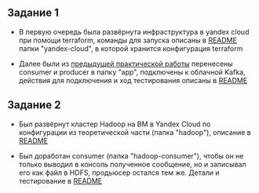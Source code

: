 ## Задание 1

* В первую очередь была развёрнута инфраструктура в yandex cloud при помощи terraform, команды для запуска описаны в [README](yandex-cloud/README.md) папки "yandex-cloud", в которой хранится конфигурация terraform

* Далее были из [предыдущей практической работы](https://github.com/sakharovaan/yandex-kafka-security) перенесены consumer и producer в папку "app", подключены к облачной Kafka, действия для подключения и ход тестирования описаны в [README](app/README.md)

## Задание 2

* Был развёрнут кластер Hadoop на ВМ в Yandex Cloud по конфигурации из теоретической части (папка "hadoop"), описание в [README](hadoop/README.md)

* Был доработан consumer (папка "hadoop-consumer"), чтобы он не только выводил в консоль полученное сообщение, но и записывал его как файл в HDFS, продьюсер остался тем же. Детали и тестирование в [README](hadoop-consumer/README.md)